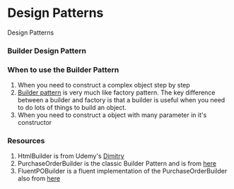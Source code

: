 # Design Patterns
Design Patterns

### Builder Design Pattern
### When to use the Builder Pattern
1. When you need to construct a complex object step by step
2. [Builder pattern](https://stackoverflow.com/questions/5788240/when-should-i-use-builder-design-pattern) is very much like factory pattern. The key difference between a builder and factory is that a builder is useful when you need to do lots of things to build an object.
3. When you need to construct a object with many parameter in it's constructor

### Resources
1. HtmlBuilder is from Udemy's [Dimitry](https://www.udemy.com/design-patterns-csharp-dotnet)
2. PurchaseOrderBuilder is the classic Builder Pattern and is from [here](https://www.youtube.com/watch?v=oO-TB8niPoY)
3. FluentPOBuilder is a fluent implementation of the PurchaseOrderBuilder also from [here](https://www.youtube.com/watch?v=oO-TB8niPoY)

